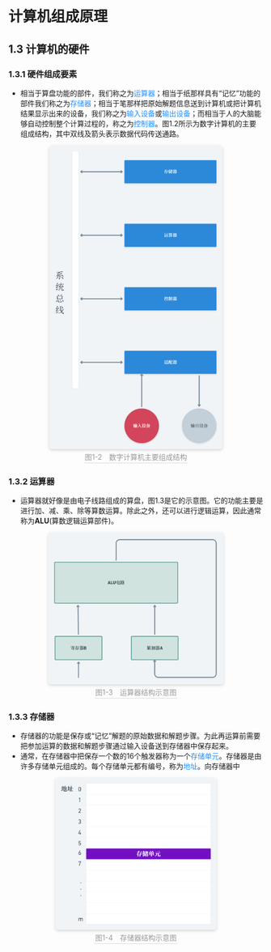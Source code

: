 # 计算机组成原理

## 1.3 计算机的硬件

### 1.3.1 硬件组成要素

- 相当于算盘功能的部件，我们称之为<font color = "1E90FF">运算器</font>；相当于纸那样具有“记忆”功能的部件我们称之为<font color = "1E90FF">存储器</font>；相当于笔那样把原始解题信息送到计算机或把计算机结果显示出来的设备，我们称之为<font color = "1E90FF">输入设备</font>或<font color = "1E90FF">输出设备</font>；而相当于人的大脑能够自动控制整个计算过程的，称之为<font color = "1E90FF">控制器</font>。图1.2所示为数字计算机的主要组成结构，其中双线及箭头表示数据代码传送通路。

<center>
    <img style="border-radius: 0.3125em;
    box-shadow: 0 2px 4px 0 rgba(34,36,38,.12),0 2px 10px 0 rgba(34,36,38,.08);" 
    src="../images/1-2.png" height="600px">
    <br>
    <div style="color:orange;border-bottom: 1px solid #d9d9d9;
    display: inline-block;
    color: #999;
    padding: 2px;">图1-2&emsp;数字计算机主要组成结构</div>
</center>




### 1.3.2 运算器

- 运算器就好像是由电子线路组成的算盘，图1.3是它的示意图。它的功能主要是进行加、减、乘、除等算数运算。除此之外，还可以进行逻辑运算，因此通常称为**ALU**(算数逻辑运算部件)。

<center>
    <img style="border-radius: 0.3125em;
    box-shadow: 0 2px 4px 0 rgba(34,36,38,.12),0 2px 10px 0 rgba(34,36,38,.08);" 
    src="../images/1-3.png" height="300px">
    <br>
    <div style="color:orange;border-bottom: 1px solid #d9d9d9;
    display: inline-block;
    color: #999;
    padding: 2px;">图1-3&emsp;运算器结构示意图</div>
</center>

### 1.3.3 存储器

- 存储器的功能是保存或“记忆”解题的原始数据和解题步骤。为此再运算前需要把参加运算的数据和解题步骤通过输入设备送到存储器中保存起来。
- 通常，在存储器中把保存一个数的16个触发器称为一个<font color = "1E90FF">存储单元</font>。存储器是由许多存储单元组成的。每个存储单元都有编号，称为<font color = "1E90FF">地址</font>。向存储器中



<center>
    <img style="border-radius: 0.3125em;
    box-shadow: 0 2px 4px 0 rgba(34,36,38,.12),0 2px 10px 0 rgba(34,36,38,.08);" 
    src="../images/1-4.png" height="300px">
    <br>
    <div style="color:orange;border-bottom: 1px solid #d9d9d9;
    display: inline-block;
    color: #999;
    padding: 2px;">图1-4&emsp;存储器结构示意图</div>
</center>

